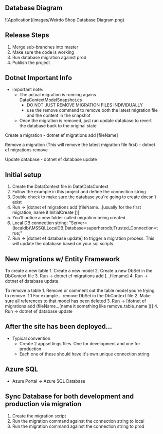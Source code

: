﻿Database Diagram
---------
![Application](images/Weirdo Shop Database Diagram.png)

Release Steps
-----------
1. Merge sub-branches into master
2. Make sure the code is working
3. Run database migration against prod
4. Publish the project

Dotnet Important Info
-------------
- Important note:
	- The actual migration is running agains DataContextModelSnapshot.cs 
		- DO NOT JUST REMOVE MIGRATION FILES INDIVIDUALLY
		- use the remove command to remove both the latest migration file and the content in the snapshot
	- Once the migration is removed, just run update database to revert the database back to the original state

Create a migration
	- dotnet ef migrations add [fileName]

Remove a migration (This will remove the latest migration file first)
	- dotnet ef migrations remove

Update database
	- dotnet ef database update

Initial setup
---------------------
1. Create the DataContext file in Data\DataContext
2. Follow the example in this project and define the connection string
3. Double check to make sure the database you're going to create doesn't exist
4. Run -> [dotnet ef migrations add (fileName...[usually for the first migration, name it InitialCreate ])]
5. You'll notice a new folder called migration being created
6. Local DB connection string: "Server=(localdb)\\MSSQLLocalDB;Database=superherodb;Trusted_Connection=true;"
7. Run -> [dotnet ef database update] to trigger a migration process. This will update the database based on your sql scripts

New migrations w/ Entity Framework
------------------
To create a new table
	1. Create a new model
	2. Create a new DbSet<newModel> in the DbContext file
	3. Run -> dotnet ef migrations add [...filename]
	4. Run -> dotnet ef database update

To remove a table
	1. Remove or comment out the table model you're trying to remove. 
		1.1 For example....remove DbSet<newModel> in the DbContext file
	2. Make sure all references to that model has been deleted
	3. Run -> [dotnet ef migrations add (fileName...[name it something like remove_table_name ])]
	4. Run -> dotnet ef database update


After the site has been deployed...
----------
- Typical convention: 
	- Create 2 appsettings files. One for development and one for production
	- Each one of these should have it's own unique connection string

Azure SQL
----------
- Azure Portal -> Azure SQL Database


Sync Database for both development and production via migration
------------
1. Create the migration script
2. Run the migration command against the connection string to local
3. Run the migration command against the connection string to prod